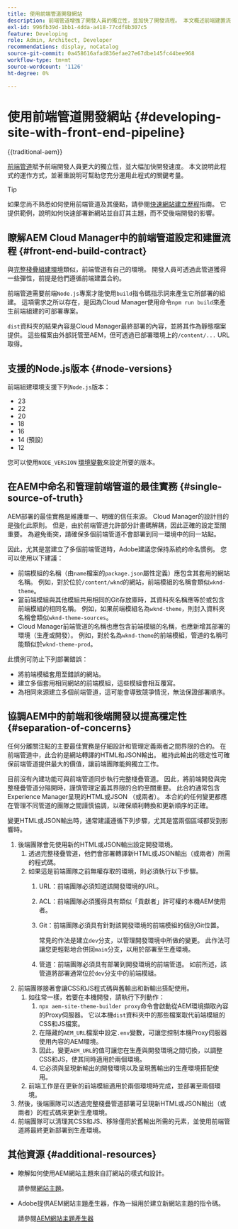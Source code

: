 ```yaml
---
title: 使用前端管道開發網站
description: 前端管道增強了開發人員的獨立性，並加快了開發流程。 本文概述前端建置流程的主要考量事項，以確保最佳效能和效率。
exl-id: 996fb39d-1bb1-4dda-a418-77cdf8b307c5
feature: Developing
role: Admin, Architect, Developer
recommendations: display, noCatalog
source-git-commit: 0a458616afad836efae27e67dbe145fc44bee968
workflow-type: tm+mt
source-wordcount: '1126'
ht-degree: 0%

---
```



# 使用前端管道開發網站 {#developing-site-with-front-end-pipeline}

{{traditional-aem}}

[前端管道](/help/implementing/cloud-manager/configuring-pipelines/introduction-ci-cd-pipelines.md#front-end)賦予前端開發人員更大的獨立性，並大幅加快開發速度。 本文說明此程式的運作方式，並著重說明可幫助您充分運用此程式的關鍵考量。

>[!TIP]
>
>如果您尚不熟悉如何使用前端管道及其優點，請參閱[快速網站建立歷程](/help/journey-sites/quick-site/overview.md)指南。 它提供範例，說明如何快速部署新網站並自訂其主題，而不受後端開發的影響。

## 瞭解AEM Cloud Manager中的前端管道設定和建置流程 {#front-end-build-contract}

與[完整棧疊組建環境](/help/implementing/cloud-manager/getting-access-to-aem-in-cloud/build-environment-details.md)類似，前端管道有自己的環境。 開發人員可透過此管道獲得一些彈性，前提是他們遵循前端建置合約。

前端管道需要前端`Node.js`專案才能使用`build`指令碼指示詞來產生它所部署的組建。 這項需求之所以存在，是因為Cloud Manager使用命令`npm run build`來產生前端組建的可部署專案。

`dist`資料夾的結果內容是Cloud Manager最終部署的內容，並將其作為靜態檔案提供。 這些檔案由外部託管至AEM，但可透過已部署環境上的`/content/...` URL取得。

## 支援的Node.js版本 {#node-versions}

前端組建環境支援下列`Node.js`版本：

* 23
* 22
* 20
* 18
* 16
* 14 (預設)
* 12

您可以使用`NODE_VERSION` [環境變數](/help/implementing/cloud-manager/environment-variables.md)來設定所要的版本。

## 在AEM中命名和管理前端管道的最佳實務 {#single-source-of-truth}

AEM部署的最佳實務是維護單一、明確的信任來源。 Cloud Manager的設計目的是強化此原則。 但是，由於前端管道允許部分計畫碼解耦，因此正確的設定至關重要。 為避免衝突，請確保多個前端管道不會部署到同一環境中的同一站點。

因此，尤其是當建立了多個前端管道時，Adobe建議您保持系統的命名慣例。 您可以使用以下建議：

* 前端模組的名稱（由`name`檔案的`package.json`屬性定義）應包含其套用的網站名稱。 例如，對於位於`/content/wknd`的網站，前端模組的名稱會類似`wknd-theme`。
* 當前端模組與其他模組共用相同的Git存放庫時，其資料夾名稱應等於或包含前端模組的相同名稱。 例如，如果前端模組名為`wknd-theme`，則封入資料夾名稱會類似`wknd-theme-sources`。
* Cloud Manager前端管道的名稱也應包含前端模組的名稱，也應新增其部署的環境（生產或開發）。 例如，對於名為`wknd-theme`的前端模組，管道的名稱可能類似於`wknd-theme-prod`。

此慣例可防止下列部署錯誤：

* 將前端模組套用至錯誤的網站。
* 建立多個套用相同網站的前端模組，這些模組會相互覆寫。
* 為相同來源建立多個前端管道，這可能會導致競爭情況，無法保證部署順序。

## 協調AEM中的前端和後端開發以提高穩定性 {#separation-of-concerns}

任何分離關注點的主要最佳實務是仔細設計和管理定義兩者之間界限的合約。 在前端管道中，此合約是網站轉譯的HTML和JSON輸出。 維持此輸出的穩定性可確保前端管道提供最大的價值，讓前端團隊能夠獨立工作。

目前沒有內建功能可與前端管道同步執行完整棧疊管道。 因此，將前端開發與完整棧疊管道分隔開時，謹慎管理定義其界限的合約至關重要。 此合約通常包含Experience Manager呈現的HTML或JSON （或兩者）。 本合約的任何變更都應在管理不同管道的團隊之間謹慎協調，以確保順利轉換和更新順序的正確。

變更HTML或JSON輸出時，通常建議遵循下列步驟，尤其是當兩個區域都受到影響時。

1. 後端團隊會先使用新的HTML或JSON輸出設定開發環境。
   1. 透過完整棧疊管道，他們會部署轉譯新HTML或JSON輸出（或兩者）所需的程式碼。
   1. 如果這是前端團隊之前無權存取的環境，則必須執行以下步驟。
      1. URL：前端團隊必須知道該開發環境的URL。
      1. ACL：前端團隊必須獲得具有類似「貢獻者」許可權的本機AEM使用者。
      1. Git：前端團隊必須具有針對該開發環境的前端模組的個別Git位置。

         常見的作法是建立`dev`分支，以管理開發環境中所做的變更。 此作法可讓您更輕鬆地合併回`main`分支，以用於部署至生產環境。

      1. 管道：前端團隊必須具有部署到開發環境的前端管道。 如前所述，該管道將部署通常位於`dev`分支中的前端模組。
1. 前端團隊接著會讓CSS和JS程式碼與舊輸出和新輸出搭配使用。
   1. 如往常一樣，若要在本機開發，請執行下列動作：
      1. `npx aem-site-theme-builder proxy`命令會啟動從AEM環境擷取內容的Proxy伺服器。 它以本機`dist`資料夾中的那些檔案取代前端模組的CSS和JS檔案。
      1. 在隱藏的`AEM_URL`檔案中設定`.env`變數，可讓您控制本機Proxy伺服器使用內容的AEM環境。
      1. 因此，變更`AEM_URL`的值可讓您在生產與開發環境之間切換，以調整CSS和JS，使其同時適用於兩個環境。
      1. 它必須與呈現新輸出的開發環境以及呈現舊輸出的生產環境搭配使用。
   1. 前端工作是在更新的前端模組適用於兩個環境時完成，並部署至兩個環境。
1. 然後，後端團隊可以透過完整棧疊管道部署可呈現新HTML或JSON輸出（或兩者）的程式碼來更新生產環境。
1. 前端團隊可以清理其CSS和JS、移除僅用於舊輸出所需的元素，並使用前端管道將最終更新部署到生產環境。

## 其他資源 {#additional-resources}

* 瞭解如何使用AEM網站主題來自訂網站的樣式和設計。

  請參閱[網站主題](/help/sites-cloud/administering/site-creation/site-themes.md)。

* Adobe提供AEM網站主題產生器，作為一組用於建立新網站主題的指令碼。

  請參閱[AEM網站主題產生器](https://github.com/adobe/aem-site-theme-builder)



